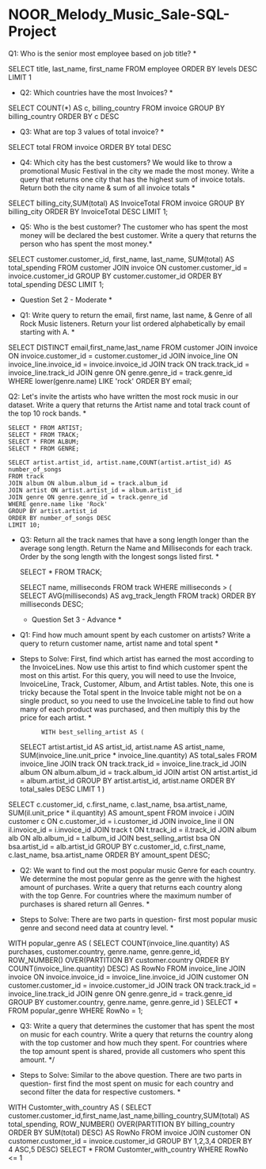 # NOOR_Melody_Music_Sale-SQL-Project
   Q1: Who is the senior most employee based on job title? *

SELECT title, last_name, first_name 
FROM employee
ORDER BY levels DESC
LIMIT 1


* Q2: Which countries have the most Invoices? *

SELECT COUNT(*) AS c, billing_country 
FROM invoice
GROUP BY billing_country
ORDER BY c DESC


* Q3: What are top 3 values of total invoice? *

SELECT total 
FROM invoice
ORDER BY total DESC


* Q4: Which city has the best customers? We would like to throw a promotional Music Festival in the city we made the most money. 
Write a query that returns one city that has the highest sum of invoice totals. 
Return both the city name & sum of all invoice totals *

SELECT billing_city,SUM(total) AS InvoiceTotal
FROM invoice
GROUP BY billing_city
ORDER BY InvoiceTotal DESC
LIMIT 1;


* Q5: Who is the best customer? The customer who has spent the most money will be declared the best customer. 
Write a query that returns the person who has spent the most money.*

SELECT customer.customer_id, first_name, last_name, SUM(total) AS total_spending
FROM customer
JOIN invoice ON customer.customer_id = invoice.customer_id
GROUP BY customer.customer_id
ORDER BY total_spending DESC
LIMIT 1;




* Question Set 2 - Moderate *

* Q1: Write query to return the email, first name, last name, & Genre of all Rock Music listeners. 
Return your list ordered alphabetically by email starting with A. *

SELECT DISTINCT email,first_name,last_name
FROM customer
JOIN invoice ON invoice.customer_id = customer.customer_id
JOIN invoice_line ON invoice_line.invoice_id = invoice.invoice_id
JOIN track ON track.track_id = invoice_line.track_id
JOIN genre ON genre.genre_id = track.genre_id
WHERE lower(genre.name) LIKE 'rock'
ORDER BY email;

 Q2: Let's invite the artists who have written the most rock music in our dataset. 
Write a query that returns the Artist name and total track count of the top 10 rock bands. *
    
	SELECT * FROM ARTIST;
    SELECT * FROM TRACK;
	SELECT * FROM ALBUM;
	SELECT * FROM GENRE;

	SELECT artist.artist_id, artist.name,COUNT(artist.artist_id) AS number_of_songs
    FROM track
    JOIN album ON album.album_id = track.album_id
    JOIN artist ON artist.artist_id = album.artist_id
    JOIN genre ON genre.genre_id = track.genre_id
    WHERE genre.name like 'Rock'
    GROUP BY artist.artist_id
    ORDER BY number_of_songs DESC
    LIMIT 10;

* Q3: Return all the track names that have a song length longer than the average song length. 
Return the Name and Milliseconds for each track. Order by the song length with the longest songs listed first. *

  SELECT * FROM TRACK;
  
  SELECT name, milliseconds
  FROM track
  WHERE milliseconds > (
  SELECT AVG(milliseconds) AS avg_track_length
  FROM track)
  ORDER BY milliseconds DESC;

  * Question Set 3 - Advance *

* Q1: Find how much amount spent by each customer on artists? Write a query to return customer name, artist name and total spent *

* Steps to Solve: First, find which artist has earned the most according to the InvoiceLines. Now use this artist to find 
which customer spent the most on this artist. For this query, you will need to use the Invoice, InvoiceLine, Track, Customer, 
Album, and Artist tables. Note, this one is tricky because the Total spent in the Invoice table might not be on a single product, 
so you need to use the InvoiceLine table to find out how many of each product was purchased, and then multiply this by the price
for each artist. *

            WITH best_selling_artist AS (
	SELECT 
		artist.artist_id AS artist_id, 
		artist.name AS artist_name, 
		SUM(invoice_line.unit_price * invoice_line.quantity) AS total_sales
	FROM invoice_line
	JOIN track ON track.track_id = invoice_line.track_id
	JOIN album ON album.album_id = track.album_id
	JOIN artist ON artist.artist_id = album.artist_id
	GROUP BY artist.artist_id, artist.name
	ORDER BY total_sales DESC
	LIMIT 1
)

SELECT 
	c.customer_id, 
	c.first_name, 
	c.last_name, 
	bsa.artist_name, 
	SUM(il.unit_price * il.quantity) AS amount_spent
FROM invoice i
JOIN customer c ON c.customer_id = i.customer_id
JOIN invoice_line il ON il.invoice_id = i.invoice_id
JOIN track t ON t.track_id = il.track_id
JOIN album alb ON alb.album_id = t.album_id
JOIN best_selling_artist bsa ON bsa.artist_id = alb.artist_id
GROUP BY c.customer_id, c.first_name, c.last_name, bsa.artist_name
ORDER BY amount_spent DESC;

   

* Q2: We want to find out the most popular music Genre for each country. We determine the most popular genre as the genre 
with the highest amount of purchases. Write a query that returns each country along with the top Genre. For countries where 
the maximum number of purchases is shared return all Genres. *

* Steps to Solve:  There are two parts in question- first most popular music genre and second need data at country level. *

WITH popular_genre AS 
(
    SELECT 
        COUNT(invoice_line.quantity) AS purchases, 
        customer.country, 
        genre.name, 
        genre.genre_id, 
        ROW_NUMBER() OVER(PARTITION BY customer.country ORDER BY COUNT(invoice_line.quantity) DESC) AS RowNo
    FROM invoice_line 
    JOIN invoice ON invoice.invoice_id = invoice_line.invoice_id
    JOIN customer ON customer.customer_id = invoice.customer_id
    JOIN track ON track.track_id = invoice_line.track_id
    JOIN genre ON genre.genre_id = track.genre_id
    GROUP BY customer.country, genre.name, genre.genre_id
)
SELECT * 
FROM popular_genre 
WHERE RowNo = 1;




* Q3: Write a query that determines the customer that has spent the most on music for each country. 
Write a query that returns the country along with the top customer and how much they spent. 
For countries where the top amount spent is shared, provide all customers who spent this amount. */

* Steps to Solve:  Similar to the above question. There are two parts in question- 
first find the most spent on music for each country and second filter the data for respective customers. *



WITH Customter_with_country AS (
		SELECT customer.customer_id,first_name,last_name,billing_country,SUM(total) AS total_spending,
	    ROW_NUMBER() OVER(PARTITION BY billing_country ORDER BY SUM(total) DESC) AS RowNo 
		FROM invoice
		JOIN customer ON customer.customer_id = invoice.customer_id
		GROUP BY 1,2,3,4
		ORDER BY 4 ASC,5 DESC)
SELECT * FROM Customter_with_country WHERE RowNo <= 1

